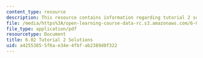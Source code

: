 ```yaml
---
content_type: resource
description: This resource contains information regarding tutorial 2 solutions.
file: /media/https%3A/open-learning-course-data-rc.s3.amazonaws.com/6-02-introduction-to-eecs-ii-digital-communication-systems-fall-2012/a42553855f6ae34e4fbfab2389d0f322_MIT6_02F12_tutor02_sol.pdf
file_type: application/pdf
resourcetype: Document
title: 6.02 Tutorial 2 Solutions
uid: a4255385-5f6a-e34e-4fbf-ab2389d0f322
---
```

